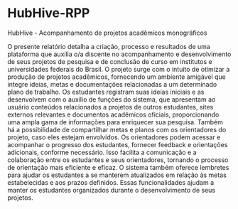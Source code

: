 # HubHive-RPP
HubHive - Acompanhamento de projetos acadêmicos monográficos

O presente relatório detalha a criação, processo e resultados de uma plataforma que auxilia o/a discente no acompanhamento e desenvolvimento de seus projetos de pesquisa e de conclusão de curso em institutos e universidades federais do Brasil. O projeto surge com o intuito de otimizar a produção de projetos acadêmicos, fornecendo um ambiente amigável que integre ideias, metas e documentações relacionadas a um determinado plano de trabalho.
Os estudantes registram suas ideias iniciais e as desenvolvem com o auxílio de funções do sistema, que apresentam ao usuário conteúdos relacionados a projetos de outros estudantes, sites externos relevantes e documentos acadêmicos oficiais, proporcionando uma ampla gama de informações para enriquecer sua pesquisa. Também há a possibilidade de compartilhar metas e planos com os orientadores do projeto, caso eles estejam envolvidos. 
Os orientadores podem acessar e acompanhar o progresso dos estudantes, fornecer feedback e orientações adicionais, conforme necessário. Isso facilita a comunicação e a colaboração entre os estudantes e seus orientadores, tornando o processo de orientação mais eficiente e eficaz. O sistema também oferece lembretes para ajudar os estudantes a se manterem atualizados em relação às metas estabelecidas e aos prazos definidos. Essas funcionalidades ajudam a manter os estudantes organizados durante o desenvolvimento de seus projetos.
